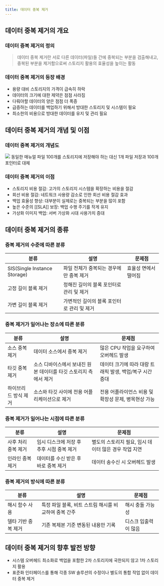 ```yaml
---
title: 데이터 중복 제거
---
```


## 데이터 중복 제거의 개요
### 데이터 중복 제거의 정의
> 데이터 중복 제거란 서로 다른 데이터(파일)들 간에 중복되는 부분을 검출해내고, 중복된 부분을 제거함으로써 스토리지 활용의 효율성을 높이는 활동

### 데이터 중복 제거의 등장 배경
* 용량 대비 스토리지의 가격이 급속히 하락
* 데이터의 크기에 대한 제약은 점점 사라짐
* 다뤄야할 데이터의 양은 점점 더 폭증
* 급증하는 데이터를 백업하기 위해서 방대한 스토리지 및 시스템이 필요
* 최소한의 비용으로 방대한 데이터를 유지 및 관리 필요

## 데이터 중복 제거의 개념 및 이점
### 데이터 중복 제거의 개념도
![](http://cfile1.uf.tistory.com/image/114413134C2DF01008993F)
동일한 매뉴얼 파일 100개를 스토리지에 저장해야 하는 대신 1개 파일 저장과 100개 포인터로 대체

### 데이터 중복 제거의 이점
* 스토리지 비용 절감: 고가의 스토리지 시스템을 확장하는 비용을 절감
* 회선 비용 절감: 네트워크 사용량 감소로 인한 회선 비용 절감 효과
* 백업 효율성 향상: 대부분이 실제로는 중복되는 부분을 많이 포함
* 높은 수준의 [[SLA]] 보장: 백업 수행 주기를 작게 유지
* 가상화 이미지 백업: 서버 가상화 시대 사용가치 증대

## 데이터 중복 제거의 종류
### 중복 제거의 수준에 따른 분류

|분류|설명|문제점|
|---|---|---|
|SIS(Single Instance Storage)|파일 전체가 중복되는 경우에만 중복 제거|효율성 면에서 떨어짐|
|고정 길이 블록 제거|정해진 길이의 블록 포인터로 관리 및 제거||
|가변 길이 블록 제거|가변적인 길이의 블록 포인터로 관리 및 제거||

### 중복 제거가 일어나는 장소에 따른 분류

|분류|설명|문제점|
|---|---|---|
|소스 중복 제거|데이터 소스에서 중복 제거|많은 CPU 작업을 요구하여 오버헤드 발생|
|타깃 중복 제거|소스 디바이스에서 보내진 원본 데이터를 타깃 스토리지 측에서 제거|데이터 크기에 따라 대랑 트래픽 발생, 백업/복구 시간 증대|
|하이브리드 방식 제거|소스와 타깃 사이에 전용 어플리케이션으로 제거|전용 어플라이언스 비용 및 확장성 문제, 병목현상 가능|

### 중복 제거가 일어나는 시점에 따른 분류 

|분류|설명|문제점|
|---|---|---|
|사후 처리 중복 제거|임시 디스크에 저장 후 추후 시점 중복 제거|별도의 스토리지 필요, 임시 데이터 많은 경우 작업 지연|
|인라인 중복 제거|데이터를 수신 받은 후 바로 중복 제거|데이터 송수신 시 오버헤드 발생|

### 중복 제거의 방식에 따른 분류 

|분류|설명|문제점|
|---|---|---|
|해시 함수 사용|특정 파일 블록, 비트 스트림 해시를 비교하여 중복 간주|해시 충돌 가능성|
|델타 기반 중복 제거|기존 복제본 기준 변동된 내용만 기록|디스크 입출력이 많음|

## 데이터 중복 제거의 향후 발전 방향
* 시스템 오버헤드 최소화로 백업을 포함한 2차 스토리지에 국한되지 않고 1차 스토리지 활용
* 표준화 인터페이스를 통해 각종 SW 솔루션의 수정이나 별도의 통합 작업 없이 데이터 중복 제거
